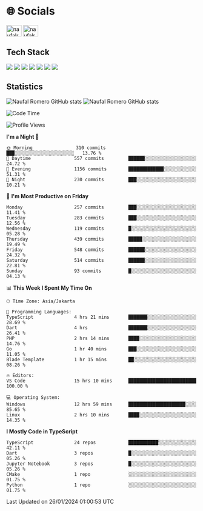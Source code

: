 <h1 align="">🌐 Socials</h1>
<p align="left">
<a href="https://linkedin.com/in/naufal-romero-putra-pratama-9ab816177/" target="blank"><img align="center" src="https://raw.githubusercontent.com/rahuldkjain/github-profile-readme-generator/master/src/images/icons/Social/linked-in-alt.svg" alt="naufalromero" height="30" width="40" /></a>
<a href="https://instagram.com/naufalromero" target="blank"><img align="center" src="https://raw.githubusercontent.com/rahuldkjain/github-profile-readme-generator/master/src/images/icons/Social/instagram.svg" alt="naufalromero" height="30" width="40" /></a>
</p>


<h2 align="">Tech Stack</h2>
<div align="">
  <img src="https://img.shields.io/badge/next.js-000000?style=for-the-badge&logo=nextdotjs&logoColor=white"/>
 <img src="https://img.shields.io/badge/typescript-%23007ACC.svg?style=for-the-badge&logo=typescript&logoColor=white"/>
 <img src="https://img.shields.io/badge/react-%2320232a.svg?style=for-the-badge&logo=react&logoColor=%2361DAFB"/>
 <img src="https://img.shields.io/badge/tailwindcss-%2338B2AC.svg?style=for-the-badge&logo=tailwind-css&logoColor=white"/>
 <img src="https://img.shields.io/badge/Prisma-3982CE?style=for-the-badge&logo=Prisma&logoColor=white"/>
 <img src="https://img.shields.io/badge/javascript-%23323330.svg?style=for-the-badge&logo=javascript&logoColor=%23F7DF1E"/>
 <img src="https://img.shields.io/badge/java-%23ED8B00.svg?style=for-the-badge&logo=openjdk&logoColor=white"/>
</div>


<h2 align="">Statistics</h2>
<div align="">
<img src="https://github-readme-stats-xi-nine-74.vercel.app/api?username=romves&show_icons=true&theme=tokyonight&include_all_commits=true&count_private=true" alt="Naufal Romero GitHub stats"/>
<img src="https://github-readme-stats-xi-nine-74.vercel.app/api/top-langs/?username=romves&theme=tokyonight&hide_border=false&include_all_commits=true&count_private=true&layout=compact" alt="Naufal Romero GitHub stats"/>
</div>

<!--START_SECTION:waka-->
![Code Time](http://img.shields.io/badge/Code%20Time-711%20hrs%2036%20mins-blue)

![Profile Views](http://img.shields.io/badge/Profile%20Views-17-blue)

**I'm a Night 🦉** 

```text
🌞 Morning                310 commits         ███░░░░░░░░░░░░░░░░░░░░░░   13.76 % 
🌆 Daytime                557 commits         ██████░░░░░░░░░░░░░░░░░░░   24.72 % 
🌃 Evening                1156 commits        █████████████░░░░░░░░░░░░   51.31 % 
🌙 Night                  230 commits         ███░░░░░░░░░░░░░░░░░░░░░░   10.21 % 
```
📅 **I'm Most Productive on Friday** 

```text
Monday                   257 commits         ███░░░░░░░░░░░░░░░░░░░░░░   11.41 % 
Tuesday                  283 commits         ███░░░░░░░░░░░░░░░░░░░░░░   12.56 % 
Wednesday                119 commits         █░░░░░░░░░░░░░░░░░░░░░░░░   05.28 % 
Thursday                 439 commits         █████░░░░░░░░░░░░░░░░░░░░   19.49 % 
Friday                   548 commits         ██████░░░░░░░░░░░░░░░░░░░   24.32 % 
Saturday                 514 commits         ██████░░░░░░░░░░░░░░░░░░░   22.81 % 
Sunday                   93 commits          █░░░░░░░░░░░░░░░░░░░░░░░░   04.13 % 
```


📊 **This Week I Spent My Time On** 

```text
🕑︎ Time Zone: Asia/Jakarta

💬 Programming Languages: 
TypeScript               4 hrs 21 mins       ███████░░░░░░░░░░░░░░░░░░   28.69 % 
Dart                     4 hrs               ███████░░░░░░░░░░░░░░░░░░   26.41 % 
PHP                      2 hrs 14 mins       ████░░░░░░░░░░░░░░░░░░░░░   14.76 % 
Go                       1 hr 40 mins        ███░░░░░░░░░░░░░░░░░░░░░░   11.05 % 
Blade Template           1 hr 15 mins        ██░░░░░░░░░░░░░░░░░░░░░░░   08.26 % 

🔥 Editors: 
VS Code                  15 hrs 10 mins      █████████████████████████   100.00 % 

💻 Operating System: 
Windows                  12 hrs 59 mins      █████████████████████░░░░   85.65 % 
Linux                    2 hrs 10 mins       ████░░░░░░░░░░░░░░░░░░░░░   14.35 % 
```

**I Mostly Code in TypeScript** 

```text
TypeScript               24 repos            ███████████░░░░░░░░░░░░░░   42.11 % 
Dart                     3 repos             █░░░░░░░░░░░░░░░░░░░░░░░░   05.26 % 
Jupyter Notebook         3 repos             █░░░░░░░░░░░░░░░░░░░░░░░░   05.26 % 
CMake                    1 repo              ░░░░░░░░░░░░░░░░░░░░░░░░░   01.75 % 
Python                   1 repo              ░░░░░░░░░░░░░░░░░░░░░░░░░   01.75 % 
```




 Last Updated on 26/01/2024 01:00:53 UTC
<!--END_SECTION:waka-->
